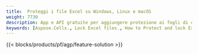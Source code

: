 ```yaml
---
title:  Proteggi i file Excel su Windows, Linux e macOS
weight: 7730
description: App e API gratuite per aggiungere protezione ai fogli di calcolo XLS, XLSX e ODS
keywords: [Aspose.Cells., Lock Excel files., How to Protect and lock Excel document., Protect Excel files., Encrypt Excel Files]
---
```

{{< blocks/products/pf/agp/feature-solution >}} 

